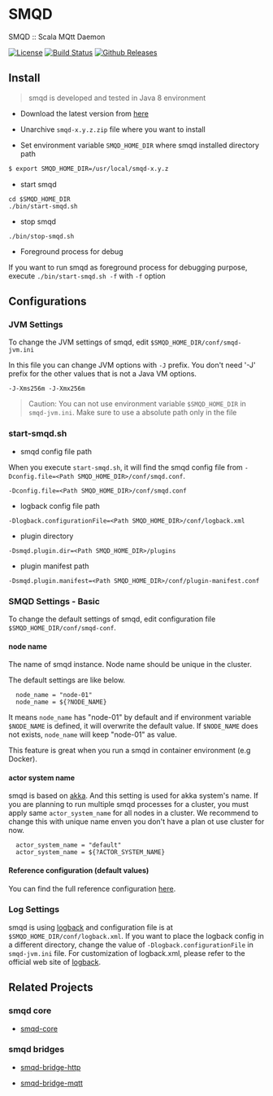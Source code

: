 # SMQD

SMQD :: Scala MQtt Daemon

[![License](http://img.shields.io/:license-apache-blue.svg)](http://www.apache.org/licenses/LICENSE-2.0.html)
[![Build Status](https://travis-ci.org/smqd/smqd.svg?branch=develop)](https://travis-ci.org/smqd/smqd)
[![Github Releases](https://img.shields.io/github/downloads/smqd/smqd/latest/total.svg)](https://github.com/smqd/smqd/releases/latest)

## Install

> smqd is developed and tested in Java 8 environment

- Download the latest version from [here](https://github.com/smqd/smqd/releases/latest)

- Unarchive `smqd-x.y.z.zip` file where you want to install

- Set environment variable `SMQD_HOME_DIR` where smqd installed directory path

```bash
$ export SMQD_HOME_DIR=/usr/local/smqd-x.y.z
```

* start smqd

```
cd $SMQD_HOME_DIR
./bin/start-smqd.sh
```

* stop smqd

```
./bin/stop-smqd.sh
```

* Foreground process for debug

If you want to run smqd as foreground process for debugging purpose,
execute `./bin/start-smqd.sh -f` with `-f` option


## Configurations

### JVM Settings

To change the JVM settings of smqd, edit `$SMQD_HOME_DIR/conf/smqd-jvm.ini`

In this file you can change JVM options with `-J` prefix.
You don't need '-J' prefix for the other values that is not a Java VM options.

```
-J-Xms256m -J-Xmx256m
```

> Caution: You can not use environment variable `$SMQD_HOME_DIR` in `smqd-jvm.ini`.
Make sure to use a absolute path only in the file

### start-smqd.sh

- smqd config file path

When you execute `start-smqd.sh`, it will find the smqd config file from `-Dconfig.file=<Path SMQD_HOME_DIR>/conf/smqd.conf`.

```
-Dconfig.file=<Path SMQD_HOME_DIR>/conf/smqd.conf
```

- logback config file path

```
-Dlogback.configurationFile=<Path SMQD_HOME_DIR>/conf/logback.xml
```

- plugin directory

```
-Dsmqd.plugin.dir=<Path SMQD_HOME_DIR>/plugins
```

- plugin manifest path

```
-Dsmqd.plugin.manifest=<Path SMQD_HOME_DIR>/conf/plugin-manifest.conf
```

### SMQD Settings - Basic

To change the default settings of smqd, edit configuration file `$SMQD_HOME_DIR/conf/smqd-conf`.

#### node name

The name of smqd instance. Node name should be unique in the cluster.

The default settings are like below.

```
  node_name = "node-01"
  node_name = ${?NODE_NAME}
```

It means `node_name` has "node-01" by default and
if environment variable `$NODE_NAME` is defined, it will overwrite the default value.
If `$NODE_NAME` does not exists, `node_name` will keep "node-01" as value.

This feature is great when you run a smqd in container environment (e.g Docker).

#### actor system name

smqd is based on [akka](https://akka.io). And this setting is used for akka system's name.
If you are planning to run multiple smqd processes for a cluster, you must apply same `actor_system_name` for all nodes in a cluster.
We recommend to change this with unique name enven you don't have a plan ot use cluster for now.

```
  actor_system_name = "default"
  actor_system_name = ${?ACTOR_SYSTEM_NAME}
```

#### Reference configuration (default values)

You can find the full reference configuration [here](https://github.com/smqd/smqd-core/src/main/resources/smqd-ref.conf).

### Log Settings

smqd is using [logback](https://logback.qos.ch) and configuration file is at `$SMQD_HOME_DIR/conf/logback.xml`.
If you want to place the logback config in a different directory,
change the value of `-Dlogback.configurationFile` in `smqd-jvm.ini` file.
For customization of logback.xml, please refer to the official web site of [logback](https://logback.qos.ch).

## Related Projects

### smqd core

- [smqd-core](https://github.com/smqd/smqd-core/)

### smqd bridges

- [smqd-bridge-http](https://github.com/smqd/smqd-bridge-http/)

- [smqd-bridge-mqtt](https://github.com/smqd/smqd-bridge-mqtt/)